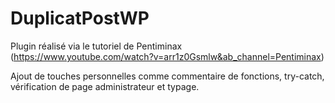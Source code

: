﻿# DuplicatPostWP

Plugin réalisé via le tutoriel de Pentiminax (https://www.youtube.com/watch?v=arr1z0Gsmlw&ab_channel=Pentiminax)

Ajout de touches personnelles comme commentaire de fonctions, try-catch, vérification de page administrateur et typage.
